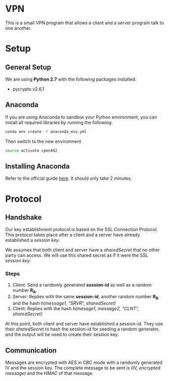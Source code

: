 # VPN

This is a small VPN program that allows a client and a server program talk to one another.

# Setup

## General Setup

We are using **Python 2.7** with the following packages installed:
* pycrypto v2.6.1

## Anaconda
If you are using Anaconda to sandbox your Python environment, you can install all required libraries by running the following:

```bash
conda env create -f anaconda_env.yml
```

Then switch to the new environment

```bash
source activate cpen442
```

## Installing Anaconda
Refer to the official guide [here](http://conda.pydata.org/docs/install/quick.html). It should only take 2 minutes.


# Protocol

## Handshake

Our key establishment protocol is based on the SSL Connection Protocol. This protocol takes place after a client and a server have already established a *session key*. 

We assumes that both client and server have a *sharedSecret* that no other party can access. We will use this shared secret as if it were the SSL *session key*.

### Steps
1. Client: Send a randomly generated **session-id** as well as a random number **R<sub>A</sub>**.
2. Server: Replies with the same **session-id**, another random number **R<sub>B</sub>**, and the hash *h(message1, "SRVR", sharedSecret)*
3. Client: Replies with the hash *h(mesage1, message2, "CLNT", sharedSecret)*

At this point, both client and server have established a session-id. They use their *sharedSecret* to hash the session-id for seeding a random generator, and the output will be used to create their session key.

## Communication

Messages are encrypted with AES in CBC mode with a randomly generated IV and the session key. The complete message to be sent is *(IV, encrypted message)* and the *HMAC* of that message.
